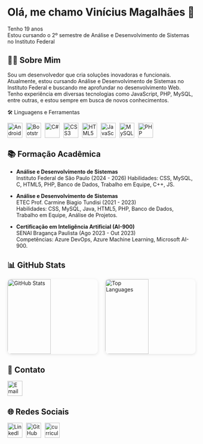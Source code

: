 # Olá, me chamo Vinícius Magalhães 👋  
Tenho 19 anos  
Estou cursando o 2º semestre de Análise e Desenvolvimento de Sistemas no Instituto Federal

## 👨‍💻 Sobre Mim

Sou um desenvolvedor que cria soluções inovadoras e funcionais. Atualmente, estou cursando Análise e Desenvolvimento de Sistemas no Instituto Federal e buscando me aprofundar no desenvolvimento Web. Tenho experiência em diversas tecnologias como JavaScript, PHP, MySQL, entre outras, e estou sempre em busca de novos conhecimentos.

🛠️ Linguagens e Ferramentas

<div style="display: flex; gap: 10px; flex-wrap: wrap;">
  <a href="https://github.com/Viniciusmagal/mobileapps" target="_blank">
    <img src="https://cdn.jsdelivr.net/gh/devicons/devicon/icons/android/android-original.svg" alt="Android" width="40" height="40" />
  </a>
  <a href="https://getbootstrap.com" target="_blank">
    <img src="https://cdn.jsdelivr.net/gh/devicons/devicon/icons/bootstrap/bootstrap-original.svg" alt="Bootstrap" width="40" height="40" />
  </a>
  <a href="https://docs.microsoft.com/en-us/dotnet/csharp/" target="_blank">
    <img src="https://cdn.jsdelivr.net/gh/devicons/devicon/icons/csharp/csharp-original.svg" alt="C#" width="40" height="40" />
  </a>
  <a href="https://github.com/Viniciusmagal/Web-projects" target="_blank">
    <img src="https://cdn.jsdelivr.net/gh/devicons/devicon/icons/css3/css3-original-wordmark.svg" alt="CSS3" width="40" height="40" />
  </a>
  <a href="https://github.com/Viniciusmagal/Web-projects" target="_blank">
    <img src="https://cdn.jsdelivr.net/gh/devicons/devicon/icons/html5/html5-original.svg" alt="HTML5" width="40" height="40" />
  </a>
  <a href="https://developer.mozilla.org/en-US/docs/Web/JavaScript" target="_blank">
    <img src="https://cdn.jsdelivr.net/gh/devicons/devicon/icons/javascript/javascript-original.svg" alt="JavaScript" width="40" height="40" />
  </a>
  <a href="https://www.mysql.com/" target="_blank">
    <img src="https://cdn.jsdelivr.net/gh/devicons/devicon/icons/mysql/mysql-original.svg" alt="MySQL" width="40" height="40" />
  </a>
  <a href="https://github.com/Viniciusmagal/Web-projects" target="_blank">
    <img src="https://cdn.jsdelivr.net/gh/devicons/devicon/icons/php/php-original.svg" alt="PHP" width="40" height="40" />
  </a>
</div>

## 📚 Formação Acadêmica

- **Análise e Desenvolvimento de Sistemas**  
  Instituto Federal de São Paulo (2024 - 2026)
  Habilidades: CSS, MySQL, C, HTML5, PHP, Banco de Dados, Trabalho em Equipe, C++, JS.

- **Análise e Desenvolvimento de Sistemas**  
  ETEC Prof. Carmine Biagio Tundisi (2021 - 2023)  
  Habilidades: CSS, MySQL, Java, HTML5, PHP, Banco de Dados, Trabalho em Equipe, Análise de Projetos.

- **Certificação em Inteligência Artificial (AI-900)**  
  SENAI Bragança Paulista (Ago 2023 - Out 2023)  
  Competências: Azure DevOps, Azure Machine Learning, Microsoft AI-900.

## 📊 GitHub Stats

<div style="display: flex; gap: 20px;">
  <img src="https://github-readme-stats.vercel.app/api?username=ViniciusMagal&show_icons=true&theme=radical" alt="GitHub Stats" style="width: 48%; height: 200px; border-radius: 10px; box-shadow: 0 2px 8px rgba(0, 0, 0, 0.1);" />
  <img src="https://github-readme-stats.vercel.app/api/top-langs/?username=ViniciusMagal&layout=compact&theme=radical" alt="Top Languages" style="width: 48%; height: 200px; border-radius: 10px; box-shadow: 0 2px 8px rgba(0, 0, 0, 0.1);" />

  
  
</div>


## 📧 Contato

<a href="mailto:lucavimagal@gmail.com" target="_blank">
  <img src="https://upload.wikimedia.org/wikipedia/commons/thumb/7/7e/Gmail_icon_%282020%29.svg/128px-Gmail_icon_%282020%29.svg.png" alt="Email" width="40" height="40" />
</a>

## 🌐 Redes Sociais

<div style="display: flex; gap: 10px;">
  <a href="https://www.linkedin.com/in/vinicius-magalhães-5137402b9/" target="_blank">
    <img src="https://cdn.jsdelivr.net/gh/devicons/devicon/icons/linkedin/linkedin-original.svg" alt="LinkedIn" width="40" height="40" />
  </a>
  <a href="https://github.com/Viniciusmagal" target="_blank">
    <img src="https://cdn.jsdelivr.net/gh/devicons/devicon/icons/github/github-original.svg" alt="GitHub" width="40" height="40" />
  </a>
    <a href="viniciusmagal.github.io/curriculo/" target="_blank">
    <img src="https://png.pngtree.com/png-vector/20190419/ourmid/pngtree-vector-resume-icon-png-image_957149.jpg" alt="curriculo" width="40" height="40" />
  </a>
</div> 
